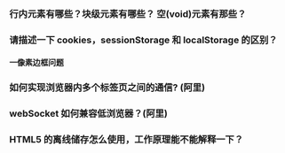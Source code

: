 ### 行内元素有哪些？块级元素有哪些？ 空(void)元素有那些？
<!-- 行内 a span b strong i em img input select 
块 div aside main section ul ol li h1 h2 p
空 link meta br hr img  -->



### 请描述一下 cookies，sessionStorage 和 localStorage 的区别？
<!-- 容量
共享 访问性
存储时间 -->

#### 一像素边框问题
<!-- 1.dpi过大导致物理像素和逻辑像素不同
2.媒体查询多套样式 rem border.css库解决 -->


### 如何实现浏览器内多个标签页之间的通信? (阿里)
<!-- localstorage cookies
websocket worker -->

### webSocket 如何兼容低浏览器？(阿里)
<!-- 长轮询
adobe flash socket -->

### HTML5 的离线储存怎么使用，工作原理能不能解释一下？
<!-- applicationcache

<html  manifest="demo.appcache"> -->
